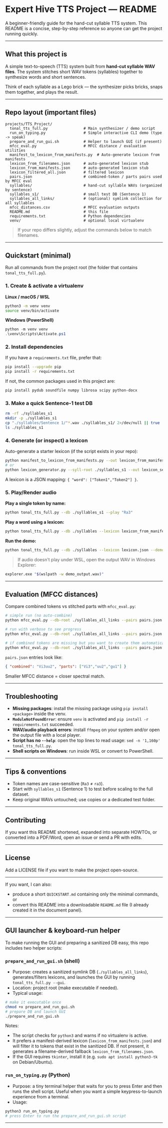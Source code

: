 # Expert Hive TTS Project — README

A beginner-friendly guide for the hand-cut syllable TTS system. This README is a concise, step-by-step reference so anyone can get the project running quickly.

---

## What this project is

A simple text-to-speech (TTS) system built from **hand-cut syllable WAV files**. The system stitches short WAV tokens (syllables) together to synthesize words and short sentences.

Think of each syllable as a Lego brick — the synthesizer picks bricks, snaps them together, and plays the result.

---

## Repo layout (important files)

```
projects/TTS_Project/
  tonal_tts_full.py                # Main synthesizer / demo script
  run_on_typing.py                 # Simple interactive CLI demo (type -> speak)
  prepare_and_run_gui.sh           # Helper to launch GUI (if present)
  mfcc_eval.py                     # MFCC distance / evaluation utilities
  manifest_to_lexicon_from_manifests.py  # Auto-generate lexicon from manifests
  lexicon_from_filenames.json      # auto-generated lexicon stub
  lexicon_from_manifests.json      # auto-generated lexicon stub
  lexicon_filtered_all.json        # filtered lexicon
  pairs.json                       # combined-token / parts pairs used by MFCC eval
  syllables/                       # hand-cut syllable WAVs (organized by sentence)
  syllables_s1/                    # small test DB (Sentence 1)
  syllables_all_links/             # (optional) symlink collection for all syllables
  mfcc_distances.csv               # MFCC evaluation outputs
  README.md                        # this file
  requirements.txt                 # Python dependencies
  venv/                            # optional local virtualenv
```

> If your repo differs slightly, adjust the commands below to match filenames.

---

## Quickstart (minimal)

Run all commands from the project root (the folder that contains `tonal_tts_full.py`).

### 1. Create & activate a virtualenv

**Linux / macOS / WSL**

```bash
python3 -m venv venv
source venv/bin/activate
```

**Windows (PowerShell)**

```powershell
python -m venv venv
.\venv\Scripts\Activate.ps1
```

### 2. Install dependencies

If you have a `requirements.txt` file, prefer that:

```bash
pip install --upgrade pip
pip install -r requirements.txt
```

If not, the common packages used in this project are:

```bash
pip install pydub soundfile numpy librosa scipy python-docx
```

### 3. Make a quick Sentence-1 test DB

```bash
rm -rf ./syllables_s1
mkdir -p ./syllables_s1
cp "./syllables/Sentence 1/"*.wav ./syllables_s1/ 2>/dev/null || true
ls ./syllables_s1
```

### 4. Generate (or inspect) a lexicon

Auto-generate a starter lexicon (if the script exists in your repo):

```bash
python manifest_to_lexicon_from_manifests.py --out lexicon_from_manifests.json
# or
python lexicon_generator.py --syll-root ./syllables_s1 --out lexicon_sentence1.json
```

A lexicon is a JSON mapping: `{ "word": ["Token1","Token2"] }`.

### 5. Play/Render audio

**Play a single token by name:**

```bash
python tonal_tts_full.py --db ./syllables_s1 --play "Ra3"
```

**Play a word using a lexicon:**

```bash
python tonal_tts_full.py --db ./syllables --lexicon lexicon_from_manifests.json --play "ra"
```

**Run the demo:**

```bash
python tonal_tts_full.py --db ./syllables --lexicon lexicon.json --demo
```

> If audio doesn't play under WSL, open the output WAV in Windows Explorer:

```bash
explorer.exe "$(wslpath -w demo_output.wav)"
```

---

## Evaluation (MFCC distances)

Compare combined tokens vs stitched parts with `mfcc_eval.py`:

```bash
# simple run (no auto-combine)
python mfcc_eval.py --db-root ./syllables_all_links --pairs pairs.json --out mfcc_distances.csv

# run with verbose to see progress
python mfcc_eval.py --db-root ./syllables_all_links --pairs pairs.json --out mfcc_distances.csv --verbose

# if combined tokens are missing but you want to create them automatically:
python mfcc_eval.py --db-root ./syllables_all_links --pairs pairs.json --out mfcc_distances.csv --auto-combine --verbose
```

`pairs.json` entries look like:

```json
{ "combined": "Vi3uu2", "parts": ["Vi3","uu2","gu1"] }
```

Smaller MFCC distance = closer spectral match.

---

## Troubleshooting

* **Missing packages**: install the missing package using `pip install <package>` inside the venv.
* **`ModuleNotFoundError`**: ensure `venv` is activated and `pip install -r requirements.txt` succeeded.
* **WAV/audio playback errors**: install `ffmpeg` on your system and/or open the output file with a local player.
* **Script has no `--help`**: open the top lines to read usage: `sed -n '1,160p' tonal_tts_full.py`.
* **Shell scripts on Windows**: run inside WSL or convert to PowerShell.

---

## Tips & conventions

* Token names are case-sensitive (`Ra3` ≠ `ra3`).
* Start with `syllables_s1` (Sentence 1) to test before scaling to the full dataset.
* Keep original WAVs untouched; use copies or a dedicated test folder.

---

## Contributing

If you want this README shortened, expanded into separate HOWTOs, or converted into a PDF/Word, open an issue or send a PR with edits.

---

## License

Add a LICENSE file if you want to make the project open-source.

---

If you want, I can also:

* produce a short `QUICKSTART.md` containing only the minimal commands, or
* convert this README into a downloadable `README.md` file (I already created it in the document panel).

---

## GUI launcher & keyboard-run helper

To make running the GUI and preparing a sanitized DB easy, this repo includes two helper scripts:

### `prepare_and_run_gui.sh` (shell)

* Purpose: creates a sanitized symlink DB (`./syllables_all_links`), generates/filters lexicons, and launches the GUI by running `tonal_tts_full.py --gui`.
* Location: project root (make executable if needed).
* Typical usage:

```bash
# make it executable once
chmod +x prepare_and_run_gui.sh
# prepare DB and launch GUI
./prepare_and_run_gui.sh
```

Notes:

* The script checks for `python3` and warns if no virtualenv is active.
* It prefers a manifest-derived lexicon (`lexicon_from_manifests.json`) and will filter it to tokens that exist in the sanitized DB. If not present, it generates a filename-derived fallback `lexicon_from_filenames.json`.
* If the GUI requires `tkinter`, install it (e.g. `sudo apt install python3-tk` on Debian/Ubuntu).

### `run_on_typing.py` (Python)

* Purpose: a tiny terminal helper that waits for you to press Enter and then runs the shell script. Useful when you want a simple keypress-to-launch experience from a terminal.
* Usage:

```bash
python3 run_on_typing.py
# press Enter to run the prepare_and_run_gui.sh script
```

---